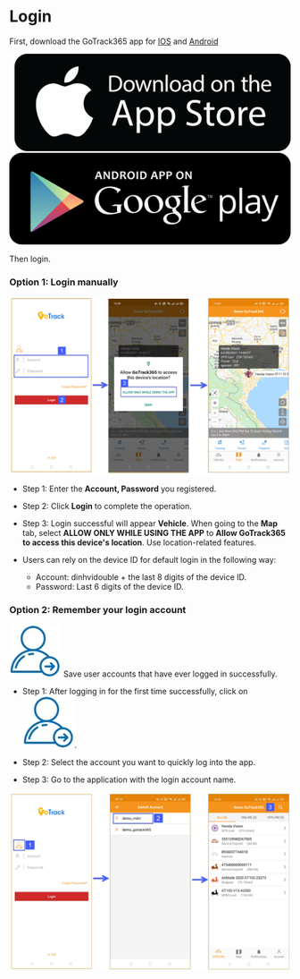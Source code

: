 # Login

First, download the GoTrack365  app for <a href="https://apple.co/3sugMZi" target="_blank">IOS</a> and <a href="https://bit.ly/3gl5Bjb" target="_blank">Android </a>


<span class="icon-left1 ">[<img src="/docs/assets/images/web-interface/app-gotrack365/images.png">](https://apple.co/3sugMZi)
<span class="icon-left2">[<img src="/docs/assets/images/web-interface/app-gotrack365/google-play-download-android-app.png" >](https://bit.ly/3gl5Bjb) 

Then login.

### Option 1: Login manually

<span style="display:block;text-align:center" >![Interface Web](/docs/assets/images/web-english/gotrack365-el/login.png)

- Step 1: Enter the **Account, Password** you registered.

- Step 2: Click **Login** to complete the operation.
 
- Step 3: Login successful will appear **Vehicle**. When going to the **Map** tab, select **ALLOW ONLY WHILE USING THE APP** to **Allow GoTrack365 to access this device's location**. Use location-related features.

* Users can rely on the device ID for default login in the following way:
 
    * Account: dinhvidouble + the last 8 digits of the device ID.
    * Password: Last 6 digits of the device ID.


### Option 2: Remember your login account

<span class="icon-left3">![Ok](/docs/assets/images/web-interface/app-gotrack365/move-user-login.jpg) Save user accounts that have ever logged in successfully.

- Step 1: After logging in for the first time successfully, click on <span class="icon-left3">![Ok](/docs/assets/images/web-interface/app-gotrack365/move-user-login.jpg).

- Step 2: Select the account you want to quickly log into the app.
 
- Step 3: Go to the application with the login account name.


<span style="display:block;text-align:center" >![Interface Web](/docs/assets/images/web-english/gotrack365-el/save-login.jpg) 